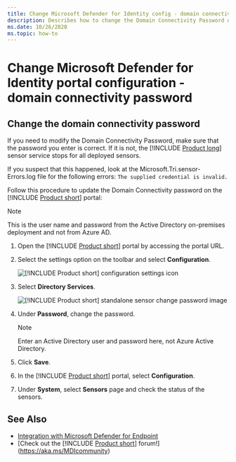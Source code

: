 ```yaml
---
title: Change Microsoft Defender for Identity config - domain connectivity password
description: Describes how to change the Domain Connectivity Password on the Microsoft Defender for Identity standalone sensor.
ms.date: 10/26/2020
ms.topic: how-to
---
```


# Change Microsoft Defender for Identity portal configuration - domain connectivity password

## Change the domain connectivity password

If you need to modify the Domain Connectivity Password, make sure that the password you enter is correct. If it is not, the [!INCLUDE [Product long](includes/product-long.md)] sensor service stops for all deployed sensors.

If you suspect that this happened, look at the Microsoft.Tri.sensor-Errors.log file for the following errors: `The supplied credential is invalid.`

Follow this procedure to update the Domain Connectivity password on the [!INCLUDE [Product short](includes/product-short.md)] portal:

> [!NOTE]
> This is the user name and password from the Active Directory on-premises deployment and not from Azure AD.

1. Open the [!INCLUDE [Product short](includes/product-short.md)] portal by accessing the portal URL.

1. Select the settings option on the toolbar and select **Configuration**.

    ![[!INCLUDE [Product short](includes/product-short.md)] configuration settings icon](media/config-menu.png)

1. Select **Directory Services**.

    ![[!INCLUDE [Product short](includes/product-short.md)] standalone sensor change password image](media/directory-services.png)

1. Under **Password**, change the password.

    > [!NOTE]
    > Enter an Active Directory user and password here, not Azure Active Directory.

1. Click **Save**.

1. In the [!INCLUDE [Product short](includes/product-short.md)] portal, select **Configuration**.
1. Under **System**, select **Sensors** page and check the status of the sensors.

## See Also

- [Integration with Microsoft Defender for Endpoint](integrate-mde.md)
- [Check out the [!INCLUDE [Product short](includes/product-short.md)] forum!](https://aka.ms/MDIcommunity)
